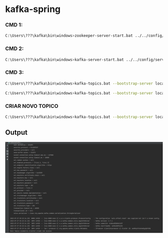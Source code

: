 # kafka-spring



### CMD 1:

```sh
C:\Users\???\kafka\bin\windows>zookeeper-server-start.bat ../../config/zookeeper.properties
```



### CMD 2:

```sh
C:\Users\???\kafka\bin\windows>kafka-server-start.bat ../../config/server.properties
```



### CMD 3:

```sh
C:\Users\???\kafka\bin\windows>kafka-topics.bat --bootstrap-server localhost:9092 --describe
```

```sh
C:\Users\???\kafka\bin\windows>kafka-topics.bat --bootstrap-server localhost:9092 --topic compras.do.cliente --create --partitions 1
```



### CRIAR NOVO TOPICO

```sh
C:\Users\???\kafka\bin\windows>kafka-topics.bat --bootstrap-server localhost:9092 --create --topic ecommerce.cliente2 --partitions 1 --replication-factor 1
```



## Output


![kafka](kafka.png)

